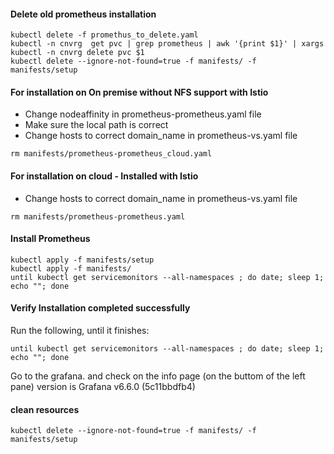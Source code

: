 #### **Delete old prometheus installation**
```
kubectl delete -f promethus_to_delete.yaml
kubectl -n cnvrg  get pvc | grep prometheus | awk '{print $1}' | xargs kubectl -n cnvrg delete pvc $1
kubectl delete --ignore-not-found=true -f manifests/ -f manifests/setup
```
#### **For installation on On premise without NFS support with Istio**
- Change nodeaffinity in prometheus-prometheus.yaml file
- Make sure the local path is correct 
- Change hosts to correct domain_name in prometheus-vs.yaml file
```
rm manifests/prometheus-prometheus_cloud.yaml
```
#### **For installation on cloud - Installed with Istio**
- Change hosts to correct domain_name in prometheus-vs.yaml file
```
rm manifests/prometheus-prometheus.yaml
```

#### **Install Prometheus**
```
kubectl apply -f manifests/setup
kubectl apply -f manifests/
until kubectl get servicemonitors --all-namespaces ; do date; sleep 1; echo ""; done
```
#### **Verify Installation completed successfully**
Run the following, until it finishes:
```
until kubectl get servicemonitors --all-namespaces ; do date; sleep 1; echo ""; done
```
Go to the grafana.<your domain> and check on the info page (on the buttom of the left pane) version is Grafana v6.6.0 (5c11bbdfb4)

#### clean resources
```
kubectl delete --ignore-not-found=true -f manifests/ -f manifests/setup
```
